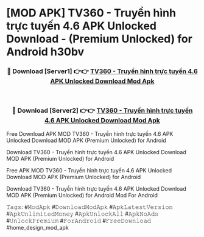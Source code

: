 # [MOD APK] TV360 - Truyền hình trực tuyến 4.6 APK Unlocked Download - (Premium Unlocked) for Android h30bv



<div align="center">
<h3>🔴 Download [Server1] 👉👉 <a href="https://momento.my/?title=TV360_-_Truyền_hình_trực_tuyến_4.6_APK_Unlocked_Download">TV360 - Truyền hình trực tuyến 4.6 APK Unlocked Download Mod Apk</a></h3><br>

<h3>🔴 Download [Server2] 👉👉 <a href="https://momento.my/?title=TV360_-_Truyền_hình_trực_tuyến_4.6_APK_Unlocked_Download">TV360 - Truyền hình trực tuyến 4.6 APK Unlocked Download Mod Apk</a></h3>
</div>



Free Download APK MOD TV360 - Truyền hình trực tuyến 4.6 APK Unlocked Download MOD APK (Premium Unlocked) for Android

Download TV360 - Truyền hình trực tuyến 4.6 APK Unlocked Download MOD APK (Premium Unlocked) for Android

Free APK MOD TV360 - Truyền hình trực tuyến 4.6 APK Unlocked Download MOD APK (Premium Unlocked) for Android

Download TV360 - Truyền hình trực tuyến 4.6 APK Unlocked Download MOD APK (Premium Unlocked) for Android Mod For Android

𝚃𝚊𝚐𝚜: #𝙼𝚘𝚍𝙰𝚙𝚔 #𝙳𝚘𝚠𝚗𝚕𝚘𝚊𝚍𝙼𝚘𝚍𝙰𝚙𝚔 #𝙰𝚙𝚔𝙻𝚊𝚝𝚎𝚜𝚝𝚅𝚎𝚛𝚜𝚒𝚘𝚗 #𝙰𝚙𝚔𝚄𝚗𝚕𝚒𝚖𝚒𝚝𝚎𝚍𝙼𝚘𝚗𝚎𝚢 #𝙰𝚙𝚔𝚄𝚗𝚕𝚘𝚌𝚔𝙰𝚕𝚕 #𝙰𝚙𝚔𝙽𝚘𝙰𝚍𝚜 #𝚄𝚗𝚕𝚘𝚌𝚔𝙿𝚛𝚎𝚖𝚒𝚞𝚖 #𝙵𝚘𝚛𝙰𝚗𝚍𝚛𝚘𝚒𝚍 #𝙵𝚛𝚎𝚎𝙳𝚘𝚠𝚗𝚕𝚘𝚊𝚍 #home_design_mod_apk

